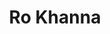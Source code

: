 ---
title: Ro Khanna
templateKey: candidate-fragment
firstName: Ro
lastName: Khanna
district: 17
state: CA
electionDate: 2018-06-14
electionType: primary
office: house
incumbent: false
website: "http://www.rokhanna.com/"
donationLink: "https://rokhanna.ngpvanhost.com/contribute"
outcome: "Unknown"
blurb: "As the freshman Congressman representing California's 17th District, Ro is focused on getting special interest and lobbying money out of politics, making college affordable and fighting for renewable energy and the environment."
image: "https://cosmic-s3.imgix.net/3c1ae130-c403-11e7-b589-b79c36789960-JD_Site_RoKhanna_1000x600_102717.jpg"
---